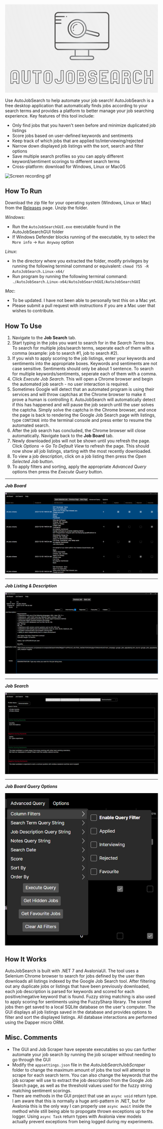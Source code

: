   ![AutoJobSearch](/Images/Logo.png)

Use AutoJobSearch to help automate your job search! AutoJobSearch is a free desktop application that automatically finds jobs according to your search terms and provides a platform to better manage your job searching experience. Key features of this tool include:

- Only find jobs that you haven't seen before and minimize duplicated job listings
- Score jobs based on user-defined keywords and sentiments
- Keep track of which jobs that are applied to/interviewing/rejected
- Narrow down displayed job listings with the sort, search and filter options
- Save multiple search profiles so you can apply different keyword/sentiment scorings to different search terms
- Cross-platform: download for Windows, Linux or MacOS

![Screen recording gif](/Images/AutoJobSearchDemo.gif)

## How To Run

Download the zip file for your operating system (Windows, Linux or Mac) from the [Releases](https://github.com/chrisbrown-01/AutoJobSearch/releases) page. Unzip the folder. 

*Windows*:
- Run the `AutoJobSearchGUI.exe` executable found in the AutoJobSearchGUI folder
- If Windows Defender blocks running of the executable, try to select the `More info` → `Run Anyway` option


*Linux*:
- In the directory where you extracted the folder, modify privileges by running the following terminal command or equivalent: `chmod 755 -R AutoJobSearch.Linux-x64/`
- Run program by running the following terminal command: `./AutoJobSearch.Linux-x64/AutoJobSearchGUI/AutoJobSearchGUI`


*Mac*:
- To be updated. I have not been able to personally test this on a Mac yet.
- Please submit a pull request with instructions if you are a Mac user that wishes to contribute.


## How To Use

1. Navigate to the **Job Search** tab.
2. Start typing in the jobs you want to search for in the *Search Terms* box. To search for multiple jobs/search terms, seperate each of them with a comma (example: job to search #1, job to search #2).
3. If you wish to apply scoring to the job listings, enter your keywords and sentiments into the appropriate boxes. Keywords and sentiments are not case sensitive. Sentiments should only be about 1 sentence. To search for multiple keywords/sentiments, seperate each of them with a comma.
4. Click *Execute Job Search*. This will open a Chrome browser and begin the automated job search - no user interaction is required.
5. Sometimes Google will detect that an automated program is using their services and will throw captchas at the Chrome browser to make it prove a human is controlling it. AutoJobSearch will automatically detect if this has happened and will pause the job search until the user solves the captcha. Simply solve the captcha in the Chrome browser, and once the page is back to rendering the Google Job Search page with listings, type `CONTINUE` into the terminal console and press enter to resume the automated search.
6. After the job search has concluded, the Chrome browser will close automatically. Navigate back to the **Job Board** tab.
7. Newly downloaded jobs will not be shown until you refresh the page. Click *Options* → *Go To Default View* to refresh the page. This should now show all job listings, starting with the most recently downloaded.
8. To view a job description, click on a job listing then press the *Open Selected Job* button.
9. To apply filters and sorting, apply the appropriate *Advanced Query* options then press the *Execute Query* button.

---
***Job Board***

![Job Board](/Images/JobBoard.png)

---
***Job Listing & Description***

![Job Listing](/Images/JobListing.png)

---
***Job Search***

![Job Search](/Images/JobSearch.png)

---
***Job Board Query Options***

![Job Board Query Options](/Images/AdvancedQuery.png)

## How It Works

AutoJobSearch is built with .NET 7 and AvaloniaUI. The tool uses a Selenium Chrome browser to search for jobs defined by the user then downloads all listings indexed by the Google Job Search tool. After filtering out any duplicate jobs or listings that have been previously downloaded, each job description is parsed for keywords and scored for each positive/negative keyword that is found. Fuzzy string matching is also used to apply scoring for sentiments using the FuzzySharp library. The scored jobs then get saved to a local SQLite database on the user's computer. The GUI displays all job listings saved in the database and provides options to filter and sort the displayed listings. All database interactions are performed using the Dapper micro ORM. 

## Misc. Comments

- The GUI and Job Scraper have seperate executables so you can further automate your job search by running the job scraper without needing to go through the GUI
- Modify the `appsettings.json` file in the *AutoJobSearchJobScraper* folder to change the maximum amount of jobs the tool will attempt to scrape for each search term. You can also change the keywords that the job scraper will use to extract the job description from the Google Job Search page, as well as the threshold values used for the fuzzy string matching sentiment scorings.
- There are methods in the GUI project that use an `async void` return type. I am aware that this is normally a huge anti-pattern in .NET, but for Avalonia this is the only way I can properly use `async await` inside the method while still being able to propogate thrown exceptions up to the logger. Using `async Task` return types with Avalonia view models actually prevent exceptions from being logged during my experiments. 
